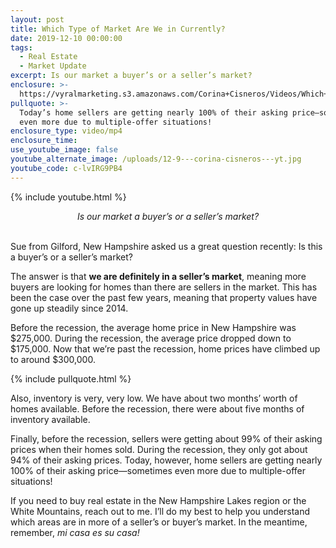 ```yaml
---
layout: post
title: Which Type of Market Are We in Currently?
date: 2019-12-10 00:00:00
tags:
  - Real Estate
  - Market Update
excerpt: Is our market a buyer’s or a seller’s market?
enclosure: >-
  https://vyralmarketing.s3.amazonaws.com/Corina+Cisneros/Videos/Which+Type+of+Market+Are+We+in+Currently_.mp4
pullquote: >-
  Today’s home sellers are getting nearly 100% of their asking price—sometimes
  even more due to multiple-offer situations!
enclosure_type: video/mp4
enclosure_time:
use_youtube_image: false
youtube_alternate_image: /uploads/12-9---corina-cisneros---yt.jpg
youtube_code: c-lvIRG9PB4
---
```


{% include youtube.html %}

<center><em>Is our market a buyer&rsquo;s or a seller&rsquo;s market?</em></center>

<br>Sue from Gilford, New Hampshire asked us a great question recently: Is this a buyer’s or a seller’s market?

The answer is that **we are definitely in a seller’s market**, meaning more buyers are looking for homes than there are sellers in the market. This has been the case over the past few years, meaning that property values have gone up steadily since 2014.

Before the recession, the average home price in New Hampshire was $275,000. During the recession, the average price dropped down to $175,000. Now that we’re past the recession, home prices have climbed up to around $300,000.

{% include pullquote.html %}

Also, inventory is very, very low. We have about two months’ worth of homes available. Before the recession, there were about five months of inventory available.

Finally, before the recession, sellers were getting about 99% of their asking prices when their homes sold. During the recession, they only got about 94% of their asking prices. Today, however, home sellers are getting nearly 100% of their asking price—sometimes even more due to multiple-offer situations\!

If you need to buy real estate in the New Hampshire Lakes region or the White Mountains, reach out to me. I’ll do my best to help you understand which areas are in more of a seller’s or buyer’s market. In the meantime, remember, *mi casa es su casa\!*